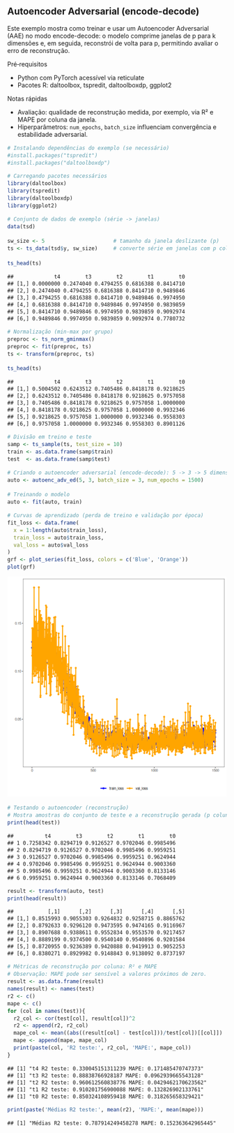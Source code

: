 ## Autoencoder Adversarial (encode-decode)

Este exemplo mostra como treinar e usar um Autoencoder Adversarial (AAE) no modo encode-decode: o modelo comprime janelas de p para k dimensões e, em seguida, reconstrói de volta para p, permitindo avaliar o erro de reconstrução.

Pré‑requisitos
- Python com PyTorch acessível via reticulate
- Pacotes R: daltoolbox, tspredit, daltoolboxdp, ggplot2

Notas rápidas
- Avaliação: qualidade de reconstrução medida, por exemplo, via R² e MAPE por coluna da janela.
- Hiperparâmetros: `num_epochs`, `batch_size` influenciam convergência e estabilidade adversarial.


``` r
# Instalando dependências do exemplo (se necessário)
#install.packages("tspredit")
#install.packages("daltoolboxdp")
```


``` r
# Carregando pacotes necessários
library(daltoolbox)
library(tspredit)
library(daltoolboxdp)
library(ggplot2)
```


``` r
# Conjunto de dados de exemplo (série -> janelas)
data(tsd)

sw_size <- 5                      # tamanho da janela deslizante (p)
ts <- ts_data(tsd$y, sw_size)     # converte série em janelas com p colunas

ts_head(ts)
```

```
##             t4        t3        t2        t1        t0
## [1,] 0.0000000 0.2474040 0.4794255 0.6816388 0.8414710
## [2,] 0.2474040 0.4794255 0.6816388 0.8414710 0.9489846
## [3,] 0.4794255 0.6816388 0.8414710 0.9489846 0.9974950
## [4,] 0.6816388 0.8414710 0.9489846 0.9974950 0.9839859
## [5,] 0.8414710 0.9489846 0.9974950 0.9839859 0.9092974
## [6,] 0.9489846 0.9974950 0.9839859 0.9092974 0.7780732
```


``` r
# Normalização (min-max por grupo)
preproc <- ts_norm_gminmax()
preproc <- fit(preproc, ts)
ts <- transform(preproc, ts)

ts_head(ts)
```

```
##             t4        t3        t2        t1        t0
## [1,] 0.5004502 0.6243512 0.7405486 0.8418178 0.9218625
## [2,] 0.6243512 0.7405486 0.8418178 0.9218625 0.9757058
## [3,] 0.7405486 0.8418178 0.9218625 0.9757058 1.0000000
## [4,] 0.8418178 0.9218625 0.9757058 1.0000000 0.9932346
## [5,] 0.9218625 0.9757058 1.0000000 0.9932346 0.9558303
## [6,] 0.9757058 1.0000000 0.9932346 0.9558303 0.8901126
```


``` r
# Divisão em treino e teste
samp <- ts_sample(ts, test_size = 10)
train <- as.data.frame(samp$train)
test  <- as.data.frame(samp$test)
```


``` r
# Criando o autoencoder adversarial (encode-decode): 5 -> 3 -> 5 dimensões
auto <- autoenc_adv_ed(5, 3, batch_size = 3, num_epochs = 1500)

# Treinando o modelo
auto <- fit(auto, train)
```


``` r
# Curvas de aprendizado (perda de treino e validação por época)
fit_loss <- data.frame(
  x = 1:length(auto$train_loss),
  train_loss = auto$train_loss,
  val_loss = auto$val_loss
)
grf <- plot_series(fit_loss, colors = c('Blue', 'Orange'))
plot(grf)
```

![plot of chunk unnamed-chunk-7](fig/autoenc_adv_ed/unnamed-chunk-7-1.png)


``` r
# Testando o autoencoder (reconstrução)
# Mostra amostras do conjunto de teste e a reconstrução gerada (p colunas)
print(head(test))
```

```
##          t4        t3        t2        t1        t0
## 1 0.7258342 0.8294719 0.9126527 0.9702046 0.9985496
## 2 0.8294719 0.9126527 0.9702046 0.9985496 0.9959251
## 3 0.9126527 0.9702046 0.9985496 0.9959251 0.9624944
## 4 0.9702046 0.9985496 0.9959251 0.9624944 0.9003360
## 5 0.9985496 0.9959251 0.9624944 0.9003360 0.8133146
## 6 0.9959251 0.9624944 0.9003360 0.8133146 0.7068409
```

``` r
result <- transform(auto, test)
print(head(result))
```

```
##           [,1]      [,2]      [,3]      [,4]      [,5]
## [1,] 0.8515993 0.9055303 0.9264832 0.9258715 0.8865762
## [2,] 0.8792633 0.9296120 0.9473595 0.9474165 0.9116967
## [3,] 0.8907688 0.9388611 0.9552834 0.9553570 0.9217457
## [4,] 0.8889199 0.9374500 0.9540140 0.9540896 0.9201584
## [5,] 0.8720955 0.9236389 0.9420888 0.9419913 0.9052253
## [6,] 0.8380271 0.8929982 0.9148843 0.9138092 0.8737197
```


``` r
# Métricas de reconstrução por coluna: R² e MAPE
# Observação: MAPE pode ser sensível a valores próximos de zero.
result <- as.data.frame(result)
names(result) <- names(test)
r2 <- c()
mape <- c()
for (col in names(test)){
  r2_col <- cor(test[col], result[col])^2
  r2 <- append(r2, r2_col)
  mape_col <- mean((abs((result[col] - test[col]))/test[col])[[col]])
  mape <- append(mape, mape_col)
  print(paste(col, 'R2 teste:', r2_col, 'MAPE:', mape_col))
}
```

```
## [1] "t4 R2 teste: 0.330045151311239 MAPE: 0.171485470747373"
## [1] "t3 R2 teste: 0.88838766928187 MAPE: 0.0962939665543128"
## [1] "t2 R2 teste: 0.960612560838776 MAPE: 0.0429462170623562"
## [1] "t1 R2 teste: 0.910201756900088 MAPE: 0.132826902133761"
## [1] "t0 R2 teste: 0.850324108959418 MAPE: 0.318265658329421"
```

``` r
print(paste('Médias R2 teste:', mean(r2), 'MAPE:', mean(mape)))
```

```
## [1] "Médias R2 teste: 0.787914249458278 MAPE: 0.152363642965445"
```

